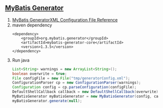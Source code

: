 ## [MyBatis Generator](http://www.mybatis.org/generator/index.html)

1.  [MyBatis GeneratorXML Configuration File Reference](http://www.mybatis.org/generator/configreference/xmlconfig.html)
2.  maven dependency
     ```
     <dependency>
         <groupId>org.mybatis.generator</groupId>
         <artifactId>mybatis-generator-core</artifactId>
         <version>1.3.5</version>
     </dependency>
     ```
3.  Run java
     ```java
     List<String> warnings = new ArrayList<String>();
     boolean overwrite = true;
     File configFile = new File("tmp/generatorConfig.xml");
     ConfigurationParser cp = new ConfigurationParser(warnings);
     Configuration config = cp.parseConfiguration(configFile);
     DefaultShellCallback callback = new DefaultShellCallback(overwrite);
     MyBatisGenerator myBatisGenerator = new MyBatisGenerator(config, callback, warnings);
     myBatisGenerator.generate(null);
     ```
     
